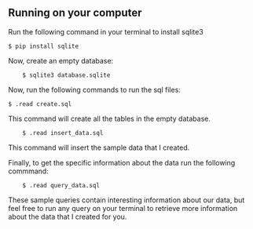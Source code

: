 ## Running on your computer

Run the following command in your terminal to install sqlite3

    $ pip install sqlite

Now, create an empty database:
		
		$ sqlite3 database.sqlite

Now, run the following commands to run the sql files:

    $ .read create.sql

This command will create all the tables in the empty database.

		$ .read insert_data.sql

This command will insert the sample data that I created.

Finally, to get the specific information about the data run the following commmand:

		$ .read query_data.sql

These sample queries contain interesting information about our data, but feel free to run any query on your terminal to retrieve more information about the data that I created for you.
